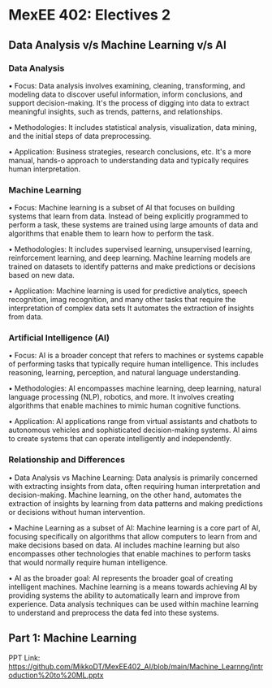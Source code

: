 # MexEE 402: Electives 2

## Data Analysis v/s Machine Learning v/s AI
### Data Analysis
•	Focus: Data analysis involves examining, cleaning, transforming, and modeling data to discover useful information, inform conclusions, and support decision-making. It's the process of digging into data to extract meaningful insights, such as trends, patterns, and relationships.

•	Methodologies: It includes statistical analysis, visualization, data mining, and the initial steps of data preprocessing.

•	Application: Business strategies, research conclusions, etc. It's a more manual, hands-o approach to understanding data and typically requires human interpretation.

### Machine Learning

•	Focus: Machine learning is a subset of Al that focuses on building systems that learn from data. Instead of being explicitly programmed to perform a task, these systems are trained using large amounts of data and algorithms that enable them to learn how to perform the task.

•	Methodologies: It includes supervised learning, unsupervised learning, reinforcement learning, and deep learning. Machine learning models are trained on datasets to identify patterns and make predictions or decisions based on new data.

•	Application: Machine learning is used for predictive analytics, speech recognition, imag recognition, and many other tasks that require the interpretation of complex data sets It automates the extraction of insights from data.

### Artificial Intelligence (AI)

•	Focus: AI is a broader concept that refers to machines or systems capable of performing tasks that typically require human intelligence. This includes reasoning, learning, perception, and natural language understanding.

•	Methodologies: AI encompasses machine learning, deep learning, natural language processing (NLP), robotics, and more. It involves creating algorithms that enable machines to mimic human cognitive functions.

•	Application: AI applications range from virtual assistants and chatbots to autonomous vehicles and sophisticated decision-making systems. Al aims to create systems that can operate intelligently and independently.

### Relationship and Differences

•	Data Analysis vs Machine Learning: Data analysis is primarily concerned with extracting insights from data, often requiring human interpretation and decision-making. Machine learning, on the other hand, automates the extraction of insights by learning from data patterns and making predictions or decisions without human intervention.

•	Machine Learning as a subset of AI: Machine learning is a core part of AI, focusing specifically on algorithms that allow computers to learn from and make decisions based on data. AI includes machine learning but also encompasses other technologies that enable machines to perform tasks that would normally require human intelligence.

•	AI as the broader goal: AI represents the broader goal of creating intelligent machines. Machine learning is a means towards achieving AI by providing systems the ability to automatically learn and improve from experience. Data analysis techniques can be used within machine learning to understand and preprocess the data fed into these systems.

## Part 1: Machine Learning 
PPT Link: https://github.com/MikkoDT/MexEE402_AI/blob/main/Machine_Learnng/Introduction%20to%20ML.pptx


